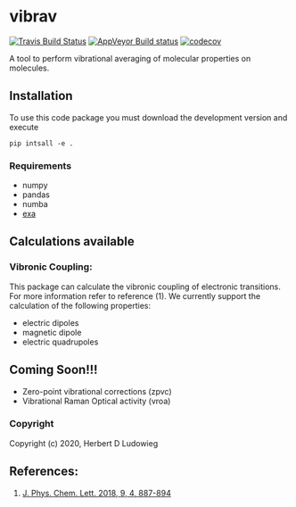 vibrav
==============================
[//]: # (Badges)
[![Travis Build Status](https://travis-ci.com/REPLACE_WITH_OWNER_ACCOUNT/vibrav.svg?branch=master)](https://travis-ci.com/REPLACE_WITH_OWNER_ACCOUNT/vibrav)
[![AppVeyor Build status](https://ci.appveyor.com/api/projects/status/REPLACE_WITH_APPVEYOR_LINK/branch/master?svg=true)](https://ci.appveyor.com/project/REPLACE_WITH_OWNER_ACCOUNT/vibrav/branch/master)
[![codecov](https://codecov.io/gh/REPLACE_WITH_OWNER_ACCOUNT/vibrav/branch/master/graph/badge.svg)](https://codecov.io/gh/REPLACE_WITH_OWNER_ACCOUNT/vibrav/branch/master)

A tool to perform vibrational averaging of molecular properties on molecules.

## Installation
To use this code package you must download the development version and execute

`pip intsall -e .`

### Requirements
 - numpy
 - pandas
 - numba
 - [exa](https://github.com/exa-analytics/exa)

## Calculations available
### Vibronic Coupling:
This package can calculate the vibronic coupling of electronic transitions. For more information refer 
to reference (1). We currently support the calculation of the following properties:
* electric dipoles
* magnetic dipole
* electric quadrupoles

## Coming Soon!!!
* Zero-point vibrational corrections (zpvc)
* Vibrational Raman Optical activity (vroa)

### Copyright

Copyright (c) 2020, Herbert D Ludowieg

## References:
1. [J. Phys. Chem. Lett. 2018, 9, 4, 887-894](https://doi.org/10.1021/acs.jpclett.7b03441)

